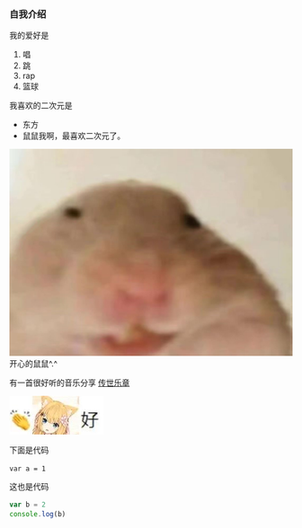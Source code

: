 ### 自我介绍

我的爱好是

1. 唱
2. 跳
3. rap
4. 篮球

我喜欢的二次元是

* 东方
* 鼠鼠我啊，最喜欢二次元了。

![这是我的鼠鼠](./img/2.jpg)
开心的鼠鼠^.^

有一首很好听的音乐分享 [传世乐章](https://www.bilibili.com/video/BV1GJ411x7h7/?spm_id_from=333.788.recommend_more_video.0)

![一张图片](./img/1.jpg)

下面是代码

`var a = 1`
    
这也是代码

```javascript
var b = 2
console.log(b)
```
